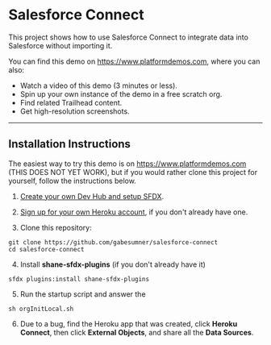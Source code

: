 # Salesforce Connect

This project shows how to use Salesforce Connect to integrate data into Salesforce without importing it. 

You can find this demo on <https://www.platformdemos.com>, where you can also:

- Watch a video of this demo (3 minutes or less).
- Spin up your own instance of the demo in a free scratch org.
- Find related Trailhead content.
- Get high-resolution screenshots.

___

## Installation Instructions

The easiest way to try this demo is on <https://www.platformdemos.com> (THIS DOES NOT YET WORK), but if you would rather clone this project for yourself, follow the instructions below.

1. [Create your own Dev Hub and setup SFDX](https://trailhead.salesforce.com/en/content/learn/modules/sfdx_app_dev/sfdx_app_dev_setup_dx).

2. [Sign up for your own Heroku account](https://signup.heroku.com/), if you don't already have one.

3. Clone this repository:

```
git clone https://github.com/gabesumner/salesforce-connect
cd salesforce-connect
```

4. Install **shane-sfdx-plugins** (if you don't already have it)

```
sfdx plugins:install shane-sfdx-plugins
```

5. Run the startup script and answer the 

```
sh orgInitLocal.sh
```

6. Due to a bug, find the Heroku app that was created, click **Heroku Connect**, then click **External Objects**, and share all the **Data Sources**.